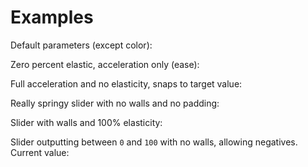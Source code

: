 <script src='springslider.js'></script>
<link rel="stylesheet" href="springslider.css">
<style>
    .slider-canvas {
        width: 600px;
    }
</style>

# Examples

Default parameters (except color):

<div id='slider-1'></div>
<script>
document.querySelector('#slider-1').appendChild(SpringSlider({
    color: 'rgb(244, 82, 82)'
}))
</script>

Zero percent elastic, acceleration only (ease):

<div id='slider-2'></div>
<script>
document.querySelector('#slider-2').appendChild(SpringSlider({
    elastic: 0,
    acceleration: 0.1,
    color: 'rgb(244, 150, 82)'
}))
</script>

Full acceleration and no elasticity, snaps to target value:

<div id='slider-3'></div>
<script>
document.querySelector('#slider-3').appendChild(SpringSlider({
    elastic: 0,
    acceleration: 1,
    color: 'rgb(244, 213, 82)'
}))
</script>


Really springy slider with no walls and no padding:

<div id='slider-4'></div>
<script>
document.querySelector('#slider-4').appendChild(SpringSlider({
    acceleration: 0.05,
    elastic: 0.9,
    walls: false,
    padding: 0,
    color: 'rgb(89, 228, 107)'
}))
</script>

Slider with walls and 100% elasticity:

<div id='slider-5'></div>
<script>
document.querySelector('#slider-5').appendChild(SpringSlider({
    elastic: 1,
    walls: true,
    color: 'rgb(89, 100, 245)'
}))
</script>

Slider outputting between `0` and `100` with no walls, allowing negatives.
Current value: <span id='slider-6-val'></span>

<div id='slider-6'></div>
<script>
const ele = document.querySelector('#slider-6-val')
document.querySelector('#slider-6').appendChild(SpringSlider({
    min: 0,
    max: 100,
    walls: false,
    output: x => ele.innerText = Math.round(x),
    color: 'rgb(193, 92, 255)'
}))
</script>
